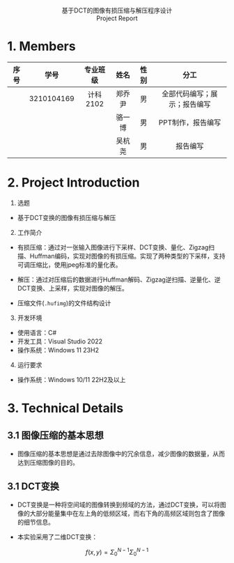 <center>基于DCT的图像有损压缩与解压程序设计</center>
<center>Project Report</center>

# 1. Members

|序号|学号|专业班级|姓名|性别|分工|
|:----:|:----:|:----:|:----:|:----:|:----:|
| |3210104169|计科2102|郑乔尹|男|全部代码编写；展示；报告编写|
| | | |骆一博|男|PPT制作，报告编写|
| | | |吴杭尧|男|报告编写|

# 2. Project Introduction

1. 选题

- 基于DCT变换的图像有损压缩与解压

2. 工作简介

- 有损压缩：通过对一张输入图像进行下采样、DCT变换、量化、Zigzag扫描、Huffman编码，实现对图像的有损压缩。实现了两种类型的下采样，支持可调压缩比，使用jpeg标准的量化表。

- 解压：通过对压缩后的数据进行Huffman解码、Zigzag逆扫描、逆量化、逆DCT变换、上采样，实现对图像的解压。

- 压缩文件(`.hufimg`)的文件结构设计

3. 开发环境

- 使用语言：C#
- 开发工具：Visual Studio 2022
- 操作系统：Windows 11 23H2

4. 运行要求

- 操作系统：Windows 10/11 22H2及以上

# 3. Technical Details

## 3.1 图像压缩的基本思想

- 图像压缩的基本思想是通过去除图像中的冗余信息，减少图像的数据量，从而达到压缩图像的目的。

## 3.1 DCT变换

- DCT变换是一种将空间域的图像转换到频域的方法，通过DCT变换，可以将图像的大部分能量集中在左上角的低频区域，而右下角的高频区域则包含了图像的细节信息。

- 本实验采用了二维DCT变换：

$$f(x,y) = \Sigma_0^{N-1}\Sigma_0^{N-1}$$